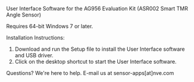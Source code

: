 User Interface Software for the AG956 Evaluation Kit (ASR002 Smart TMR Angle Sensor) 

Requires 64-bit Windows 7 or later.

Installation Instructions:
  1. Download and run the Setup file to install the User Interface software and USB driver.
  2. Click on the desktop shortcut to start the User Interface software.

Questions? We're here to help. E-mail us at sensor-apps[at]nve.com

